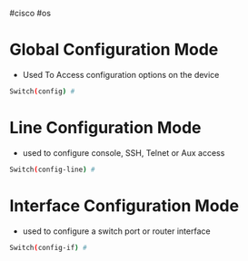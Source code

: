 #cisco #os 

# Global Configuration Mode 
- Used To Access configuration options on the device 
``` bash
Switch(config) #
```
# Line Configuration Mode 
- used to configure console, SSH, Telnet or Aux access 
```bash
Switch(config-line) #
```
# Interface Configuration Mode 
- used to configure a switch port or router interface 
```bash
Switch(config-if) #
```

